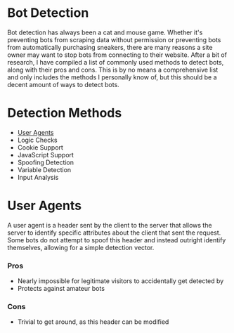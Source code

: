 # Bot Detection
Bot detection has always been a cat and mouse game. Whether it's preventing bots from scraping data without permission or preventing bots from automatically purchasing sneakers, there are many reasons a site owner may want to stop bots from connecting to their website. After a bit of research, I have compiled a list of commonly used methods to detect bots, along with their pros and cons. This is by no means a comprehensive list and only includes the methods I personally know of, but this should be a decent amount of ways to detect bots.

# Detection Methods

 - [User Agents](#user-agents)
 - Logic Checks
 - Cookie Support
 - JavaScript Support
 - Spoofing Detection
 - Variable Detection
 - Input Analysis

# User Agents
A user agent is a header sent by the client to the server that allows the server to identify specific attributes about the client that sent the request. Some bots do not attempt to spoof this header and instead outright identify themselves, allowing for a simple detection vector.

### Pros

 - Nearly impossible for legitimate visitors to accidentally get detected by
 - Protects against amateur bots 

### Cons

 - Trivial to get around, as this header can be modified
